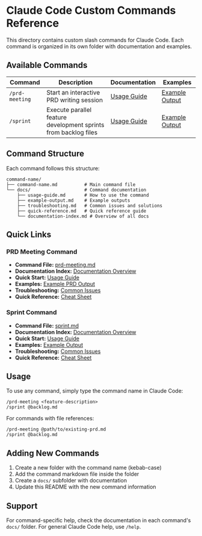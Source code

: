 # Claude Code Custom Commands Reference

This directory contains custom slash commands for Claude Code. Each command is organized in its own folder with documentation and examples.

## Available Commands

| Command | Description | Documentation | Examples |
|---------|-------------|---------------|----------|
| `/prd-meeting` | Start an interactive PRD writing session | [Usage Guide](./prd-meeting/docs/prd-meeting-usage-guide.md) | [Example Output](./prd-meeting/docs/prd-meeting-example-output.md) |
| `/sprint` | Execute parallel feature development sprints from backlog files | [Usage Guide](./sprint/docs/sprint-usage-guide.md) | [Example Output](./sprint/docs/sprint-example-output.md) |

## Command Structure

Each command follows this structure:
```
command-name/
├── command-name.md          # Main command file
└── docs/                    # Command documentation
    ├── usage-guide.md       # How to use the command
    ├── example-output.md    # Example outputs
    ├── troubleshooting.md   # Common issues and solutions
    ├── quick-reference.md   # Quick reference guide
    └── documentation-index.md # Overview of all docs
```

## Quick Links

### PRD Meeting Command
- **Command File:** [prd-meeting.md](./prd-meeting/prd-meeting.md)
- **Documentation Index:** [Documentation Overview](./prd-meeting/docs/prd-meeting-documentation-index.md)
- **Quick Start:** [Usage Guide](./prd-meeting/docs/prd-meeting-usage-guide.md)
- **Examples:** [Example PRD Output](./prd-meeting/docs/prd-meeting-example-output.md)
- **Troubleshooting:** [Common Issues](./prd-meeting/docs/prd-meeting-troubleshooting.md)
- **Quick Reference:** [Cheat Sheet](./prd-meeting/docs/prd-meeting-quick-reference.md)

### Sprint Command
- **Command File:** [sprint.md](./sprint/sprint.md)
- **Documentation Index:** [Documentation Overview](./sprint/docs/sprint-documentation-index.md)
- **Quick Start:** [Usage Guide](./sprint/docs/sprint-usage-guide.md)
- **Examples:** [Example Output](./sprint/docs/sprint-example-output.md)
- **Troubleshooting:** [Common Issues](./sprint/docs/sprint-troubleshooting.md)
- **Quick Reference:** [Cheat Sheet](./sprint/docs/sprint-quick-reference.md)

## Usage

To use any command, simply type the command name in Claude Code:
```
/prd-meeting <feature-description>
/sprint @backlog.md
```

For commands with file references:
```
/prd-meeting @path/to/existing-prd.md
/sprint @backlog.md
```

## Adding New Commands

1. Create a new folder with the command name (kebab-case)
2. Add the command markdown file inside the folder
3. Create a `docs/` subfolder with documentation
4. Update this README with the new command information

## Support

For command-specific help, check the documentation in each command's `docs/` folder. For general Claude Code help, use `/help`.